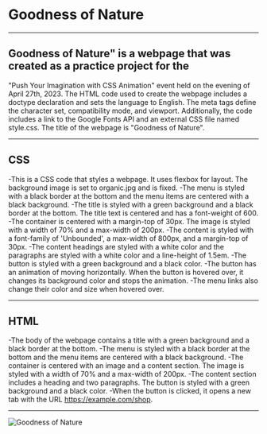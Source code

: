 # Goodness of Nature


---


## Goodness of Nature" is a webpage that was created as a practice project for the 
"Push Your Imagination with CSS Animation" event held on the evening of April 27th, 2023.
The HTML code used to create the webpage includes a doctype declaration and sets the language to English. 
The meta tags define the character set, compatibility mode, and viewport. 
Additionally, the code includes a link to the Google Fonts API and an external CSS file named style.css. 
The title of the webpage is "Goodness of Nature".


---


## CSS
-This is a CSS code that styles a webpage. It uses flexbox for layout. The background image is set to organic.jpg and is fixed. 
-The menu is styled with a black border at the bottom and the menu items are centered with a black background.
-The title is styled with a green background and a black border at the bottom. The title text is centered and has a font-weight of 600. 
-The container is centered with a margin-top of 30px. The image is styled with a width of 70% and a max-width of 200px. 
-The content is styled with a font-family of 'Unbounded', a max-width of 800px, and a margin-top of 30px. 
-The content headings are styled with a white color and the paragraphs are styled with a white color and a line-height of 1.5em. 
-The button is styled with a green background and a black color.
-The button has an animation of moving horizontally. When the button is hovered over, it changes its background color and stops the animation.
-The menu links also change their color and size when hovered over.


---


## HTML
-The body of the webpage contains a title with a green background and a black border at the bottom. 
-The menu is styled with a black border at the bottom and the menu items are centered with a black background. 
-The container is centered with an image and a content section. The image is styled with a width of 70% and a max-width of 200px. 
-The content section includes a heading and two paragraphs. The button is styled with a green background and a black color. 
-When the button is clicked, it opens a new tab with the URL https://example.com/shop.


---


![Goodness of Nature](https://user-images.githubusercontent.com/108270415/235327588-c5ac009c-b20d-4e8a-a191-d6d251df1fea.png)
